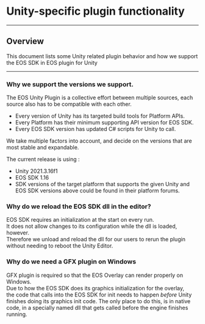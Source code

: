 # Unity-specific plugin functionality

----------------------------------------------------------------------------------------

## Overview

This document lists some Unity related plugin behavior and how we support the EOS SDK in EOS plugin for Unity

----------------------------------------------------------------------------------------

### Why we support the versions we support.

The EOS Unity Plugin is a collective effort between multiple sources, each source also has to be compatible with each other.  

* Every version of Unity has its targeted build tools for Platform APIs.  
* Every Platform has their minimum supporting API version for EOS SDK.  
* Every EOS SDK version has updated C# scripts for Unity to call.  

We take multiple factors into account, and decide on the versions that are most stable and expandable.  

The current release is using :  
* Unity 2021.3.16f1  
* EOS SDK 1.16   
* SDK versions of the target platform that supports the given Unity and EOS SDK versions above could be found in their platform forums.

### Why do we reload the EOS SDK dll in the editor?

EOS SDK requires an initialization at the start on every run.  
It does not allow changes to its configuration while the dll is loaded, however.  
Therefore we unload and reload the dll for our users to rerun the plugin without needing to reboot the Unity Editor. 

### Why do we need a GFX plugin on Windows

GFX plugin is required so that the EOS Overlay can render properly on Windows.   
Due to how the EOS SDK does its graphics initialization for the overlay,  
the code that calls into the EOS SDK for init needs to happen _before_
Unity finishes doing its graphics init code. The only place to do this, is in native
code, in a specially named dll that gets called before the engine finishes running. 


